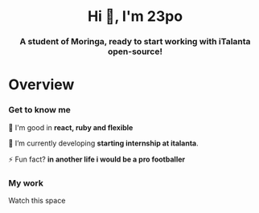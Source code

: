 <!-- 
  Welcome to iTalanta Open Source!
  This repository will act as your home repo for the iTalanta/Moringa open source intern/externship.

  Please fork and update this portfolio page to fit your profile.
-->

<!-- 
  -- SECTION: INTRODUCTION
  -- 
  -->

<h1 align="center">Hi 👋, I'm 23po</h1>
<!-- TODO: Replace with your intro text -->
<!-- Example: Just graduated from Moringa, readyc  to start my first internship experience! -->
<h3 align="center">A student of Moringa, ready to start working with iTalanta open-source!</h3>


<!-- 
  -- SECTION: OVERVIEW
  -- 
  -->

<h1>Overview</h1>

### Get to know me

💬 I'm good in **react, ruby and flexible**


🌱 I’m currently developing **starting internship at italanta**.

⚡ Fun fact? **in another life i would be a pro footballer**

### My work

Watch this space
